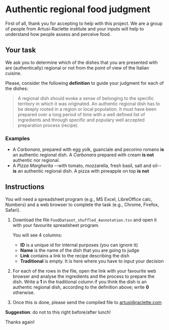 # Authentic regional food judgment

First of all, thank you for accepting to help with this project. We are a group 
of people from Artusi-Raclette institute and your inputs will help to 
understand how people assess and perceive food.

## Your task

We ask you to determine which of the dishes that you are presented with are 
(authentically) regional or not from the point of view of the Italian cuisine.

Please, consider the following **definition** to guide your judgment for each of 
the dishes:

> A regional dish should evoke a sense of belonging to the specific territory 
> in which it was originated. An authentic regional dish has to be  deeply 
> rooted in a region or local population. It must have been prepared over a 
> long period of time with a well defined list of ingredients and through 
> specific and populary well accepted preparation process (recipe).  

### Examples

- A *Carbonara*, prepared with egg yolk, guanciale and pecorino romano 
**is** an authentic regional dish. A *Carbonara* prepared with cream **is 
not** authentic nor regional. 
- A *Pizza Margherita* --with tomato, mozzarella, fresh basil, salt and oil-- 
**is** an authentic regional dish. A pizza with pineapple on top **is 
not**

## Instructions

You will need a spreadsheet program (e.g., MS Excel, LibreOffice calc, Numbers) 
and a web browser to complete the task (e.g., Chrome, Firefox, Safari).

1. Download the file `FoodDataset_shuffled_4annotation.tsv` and open it with 
your favourite spreadsheet program.

	You will see 4 columns: 
	- **ID** is a unique id for internal purposes (you can ignore it)
	- **Name** is the name of the dish that you are going to judge
	- **Link** contains a link to the recipe describing the dish
	- **Traditional** is empty. It is here where you have to input your decision

2. For each of the rows in the file, open the link with your favourite web 
browser and analyse the ingredients and the process to prepare the dish. Write 
a **1** in the traditional column if you think the dish is an authentic 
regional dish, according to the definition above; write **0** otherwise.

3. Once this is done, please send the compiled file to artusi@raclette.com

**Suggestion**: do not to this right before/after lunch!

Thanks again!

